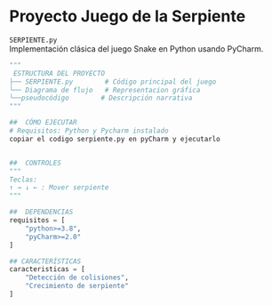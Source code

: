 # Proyecto Juego de la Serpiente 

`SERPIENTE.py`  
Implementación clásica del juego Snake en Python usando PyCharm.

```python
"""
 ESTRUCTURA DEL PROYECTO
├── SERPIENTE.py        # Código principal del juego
└── Diagrama de flujo   # Representacion gráfica
└──pseudocódigo        # Descripción narrativa
"""

##  CÓMO EJECUTAR
# Requisitos: Python y Pycharm instalado
copiar el codigo serpiente.py en pyCharm y ejecutarlo


##  CONTROLES
"""
Teclas:
↑ → ↓ ← : Mover serpiente
"""

##  DEPENDENCIAS
requisitos = [
    "python>=3.8",
    "pyCharm>=2.0"
]

## CARACTERÍSTICAS
caracteristicas = [
    "Detección de colisiones",
    "Crecimiento de serpiente"
]

